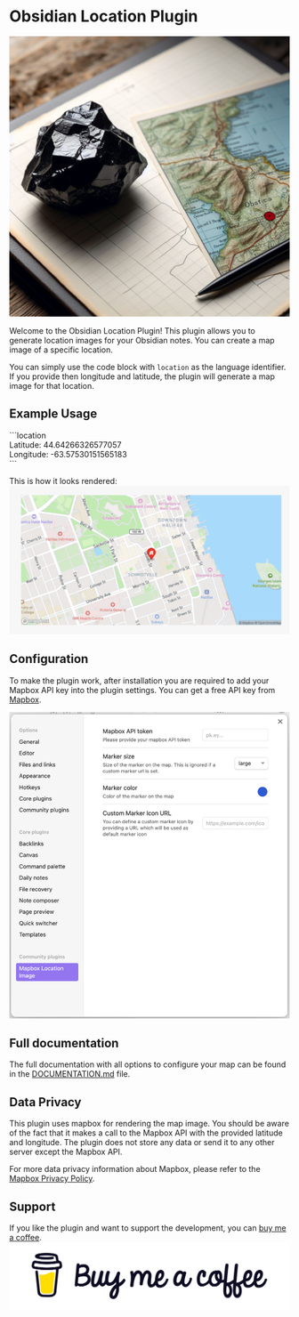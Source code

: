 # Obsidian Location Plugin

![Obsidian location image generated by ChatGPT](/docs/designer.png)

Welcome to the Obsidian Location Plugin! This plugin allows you to generate location images for your Obsidian notes. You can create a map image of a specific location.

You can simply use the code block with `location` as the language identifier. If you provide then longitude and latitude, the plugin will generate a map image for that location.

## Example Usage

\```location  
Latitude: 44.64266326577057  
Longitude: -63.57530151565183  
\```

This is how it looks rendered:
![Screenshot of obsidian with rendered location image](/docs/rendered.png)

## Configuration

To make the plugin work, after installation you are required to add your Mapbox API key into the plugin settings. You can get a free API key from [Mapbox](https://www.mapbox.com/).

![Obsidian location plugin settings](/docs/settings.png)

## Full documentation

The full documentation with all options to configure your map can be found in the [DOCUMENTATION.md](./DOCUMENTATION.md) file.

## Data Privacy

This plugin uses mapbox for rendering the map image. You should be aware of the fact that it makes a call to the Mapbox API with the provided latitude and longitude. The plugin does not store any data or send it to any other server except the Mapbox API.

For more data privacy information about Mapbox, please refer to the [Mapbox Privacy Policy](https://www.mapbox.com/privacy/).

## Support

If you like the plugin and want to support the development, you can [buy me a coffee](https://buymeacoffee.com/aaronczichon.de).  
[![buy me a coffee](/docs/bmc.png)](https://buymeacoffee.com/aaronczichon.de)
